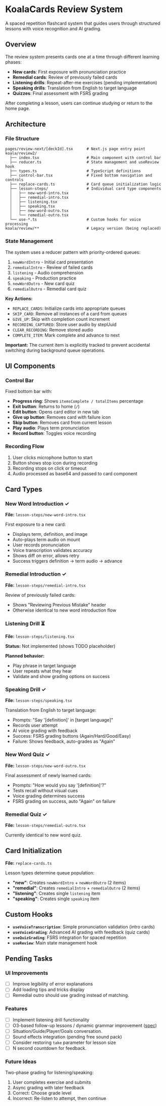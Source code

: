 # KoalaCards Review System

A spaced repetition flashcard system that guides users through structured lessons with voice recognition and AI grading.

## Overview

The review system presents cards one at a time through different learning phases:

- **New cards**: First exposure with pronunciation practice
- **Remedial cards**: Review of previously failed cards
- **Listening drills**: Repeat-after-me exercises (pending implementation)
- **Speaking drills**: Translation from English to target language
- **Quizzes**: Final assessment with FSRS grading

After completing a lesson, users can continue studying or return to the home page.

## Architecture

### File Structure

```
pages/review-next/[deckId].tsx      # Next.js page entry point
koala/review2/
  ├── index.tsx                     # Main component with control bar
  ├── reducer.ts                    # State management and useReview hook
  ├── types.ts                      # TypeScript definitions
  ├── control-bar.tsx               # Fixed bottom navigation and controls
  ├── replace-cards.ts              # Card queue initialization logic
  ├── lesson-steps/                 # Individual card type components
  │   ├── new-word-intro.tsx
  │   ├── remedial-intro.tsx
  │   ├── listening.tsx
  │   ├── speaking.tsx
  │   ├── new-word-outro.tsx
  │   └── remedial-outro.tsx
  └── use-*.ts                      # Custom hooks for voice processing
koala/review/**                     # Legacy version (being replaced)
```

### State Management

The system uses a reducer pattern with priority-ordered queues:

1. `newWordIntro` - Initial card presentation
2. `remedialIntro` - Review of failed cards
3. `listening` - Audio comprehension
4. `speaking` - Production practice
5. `newWordOutro` - New card quiz
6. `remedialOutro` - Remedial card quiz

**Key Actions:**

- `REPLACE_CARDS`: Initialize cards into appropriate queues
- `SKIP_CARD`: Remove all instances of a card from queues
- `GIVE_UP`: Skip with completion count increment
- `RECORDING_CAPTURED`: Store user audio by stepUuid
- `CLEAR_RECORDING`: Remove stored audio
- `COMPLETE_ITEM`: Mark complete and advance to next

**Important:** The current item is explicitly tracked to prevent accidental switching during background queue operations.

## UI Components

### Control Bar

Fixed bottom bar with:

- **Progress ring**: Shows `itemsComplete / totalItems` percentage
- **Exit button**: Returns to home (`/`)
- **Edit button**: Opens card editor in new tab
- **Give up button**: Removes card with failure icon
- **Skip button**: Removes card from current lesson
- **Play audio**: Plays term pronunciation
- **Record button**: Toggles voice recording

### Recording Flow

1. User clicks microphone button to start
2. Button shows stop icon during recording
3. Recording stops on click or timeout
4. Audio processed as base64 and passed to card component

## Card Types

### New Word Introduction ✓

**File:** `lesson-steps/new-word-intro.tsx`

First exposure to a new card:

- Displays term, definition, and image
- Auto-plays term audio on mount
- User records pronunciation
- Voice transcription validates accuracy
- Shows diff on error, allows retry
- Success triggers definition → term audio → advance

### Remedial Introduction ✓

**File:** `lesson-steps/remedial-intro.tsx`

Review of previously failed cards:

- Shows "Reviewing Previous Mistake" header
- Otherwise identical to new word introduction flow

### Listening Drill ⏳

**File:** `lesson-steps/listening.tsx`

**Status:** Not implemented (shows TODO placeholder)

**Planned behavior:**

- Play phrase in target language
- User repeats what they hear
- Validate and show grading options on success

### Speaking Drill ✓

**File:** `lesson-steps/speaking.tsx`

Translation from English to target language:

- Prompts: "Say '[definition]' in [target language]"
- Records user attempt
- AI voice grading with feedback
- Success: FSRS grading buttons (Again/Hard/Good/Easy)
- Failure: Shows feedback, auto-grades as "Again"

### New Word Quiz ✓

**File:** `lesson-steps/new-word-outro.tsx`

Final assessment of newly learned cards:

- Prompts: "How would you say '[definition]'?"
- Tests recall without visual cues
- Voice grading determines success
- FSRS grading on success, auto "Again" on failure

### Remedial Quiz ✓

**File:** `lesson-steps/remedial-outro.tsx`

Currently identical to new word quiz.

## Card Initialization

**File:** `replace-cards.ts`

Lesson types determine queue population:

- **"new"**: Creates `newWordIntro` + `newWordOutro` (2 items)
- **"remedial"**: Creates `remedialIntro` + `remedialOutro` (2 items)
- **"listening"**: Creates single `listening` item
- **"speaking"**: Creates single `speaking` item

## Custom Hooks

- **`useVoiceTranscription`**: Simple pronunciation validation (intro cards)
- **`useVoiceGrading`**: Advanced AI grading with feedback (quiz cards)
- **`useQuizGrading`**: FSRS integration for spaced repetition
- **`useReview`**: Main state management hook

## Pending Tasks

### UI Improvements

- [ ] Improve legibility of error explanations
- [ ] Add loading tips and tricks display
- [ ] Remedial outro should use grading instead of matching.

### Features

- [ ] Implement listening drill functionality
- [ ] O3-based follow-up lessons / dynamic grammar improvement ([spec](https://chatgpt.com/c/684de073-9bbc-8010-8dbb-607c8e367de1))
- [ ] Situation/Guide/Player/Goals conversation.
- [ ] Sound effects integration (pending free sound pack)
- [ ] Consider restoring `take` parameter for lesson size
- [ ] N second countdown for feedback.

### Future Ideas

Two-phase grading for listening/speaking:

1. User completes exercise and submits
2. Async grading with later feedback
3. Correct: Choose grade level
4. Incorrect: Re-listen to attempt, then continue
